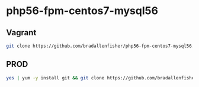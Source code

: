 # php56-fpm-centos7-mysql56

## Vagrant
```bash
git clone https://github.com/bradallenfisher/php56-fpm-centos7-mysql56.git; cd php56-fpm-centos7-mysql56; vagrant up
```

## PROD
```bash
yes | yum -y install git && git clone https://github.com/bradallenfisher/php56-fpm-centos7-mysql56.git && cd php56-fpm-centos7-mysql56 && chmod 700 install/prod.sh && install/prod.sh
```
